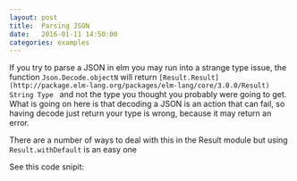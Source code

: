 ```yaml
---
layout: post
title:  Parsing JSON 
date:   2016-01-11 14:50:00
categories: examples
---
```



If you try to parse a JSON in elm you may run into a strange type
issue, the function `Json.Decode.objectN` will return
`[Result.Result](http://package.elm-lang.org/packages/elm-lang/core/3.0.0/Result)
String Type ` and not the type you thought you probably were going to
get. What is going on here is that decoding a JSON is an action that
can fail, so having decode just return your type is wrong, because it may return an error.

There are a number of ways to deal with this in the Result module but using `Result.withDefault` is an easy one

See this code snipit:
<script src="https://gist.github.com/zkessin/9658e2e4091db66d466a.js"></script>


